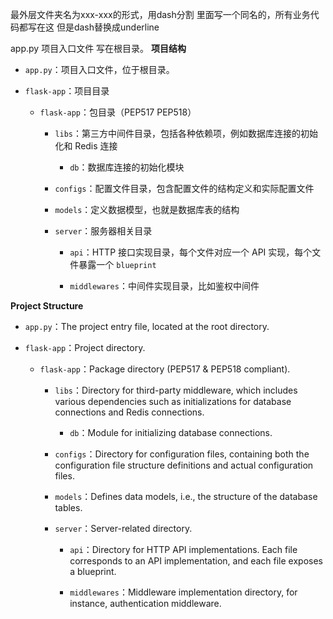 最外层文件夹名为xxx-xxx的形式，用dash分割
里面写一个同名的，所有业务代码都写在这 但是dash替换成underline

app.py 项目入口文件 写在根目录。
**项目结构**

- `app.py`：项目入口文件，位于根目录。

- `flask-app`：项目目录

  - `flask-app`：包目录（PEP517 PEP518）

    - `libs`：第三方中间件目录，包括各种依赖项，例如数据库连接的初始化和 Redis 连接

      - `db`：数据库连接的初始化模块

    - `configs`：配置文件目录，包含配置文件的结构定义和实际配置文件
    - `models`：定义数据模型，也就是数据库表的结构
    - `server`：服务器相关目录

      - `api`：HTTP 接口实现目录，每个文件对应一个 API 实现，每个文件暴露一个 `blueprint`

      - `middlewares`：中间件实现目录，比如鉴权中间件

**Project Structure**

- `app.py`：The project entry file, located at the root directory.

- `flask-app`：Project directory.

  - `flask-app`：Package directory (PEP517 & PEP518 compliant).

    - `libs`：Directory for third-party middleware, which includes various dependencies such as initializations for database connections and Redis connections.

      - `db`：Module for initializing database connections.
        
    - `configs`：Directory for configuration files, containing both the configuration file structure definitions and actual configuration files.
    - `models`：Defines data models, i.e., the structure of the database tables.
    - `server`：Server-related directory.

      - `api`：Directory for HTTP API implementations. Each file corresponds to an API implementation, and each file exposes a blueprint.

      - `middlewares`：Middleware implementation directory, for instance, authentication middleware.
